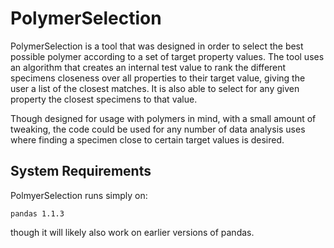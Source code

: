 # PolymerSelection
PolymerSelection is a tool that was designed in order to select the best possible polymer according to a set of target property values. The tool uses an algorithm that creates an internal test value to rank the different specimens closeness over all properties to their target value, giving the user a list of the closest matches. It is also able to select for any given property the closest specimens to that value. 

Though designed for usage with polymers in mind, with a small amount of tweaking, the code could be used for any number of data analysis uses where finding a specimen close to certain target values is desired. 

## System Requirements
PolmyerSelection runs simply on:
```
pandas 1.1.3 
```
though it will likely also work on earlier versions of pandas. 
